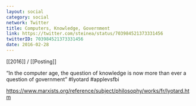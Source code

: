 ```yaml
---
layout: social
category: social
network: Twitter
title: Computers, Knowledge, Government
link: https://twitter.com/steinea/status/703984521373331456
twitterID: 703984521373331456
date: 2016-02-28
---
```


[[2016]] / [[Posting]]

“In the computer age, the question of knowledge is now more than ever a question of government” #lyotard #applevsfbi

<https://www.marxists.org/reference/subject/philosophy/works/fr/lyotard.htm>
